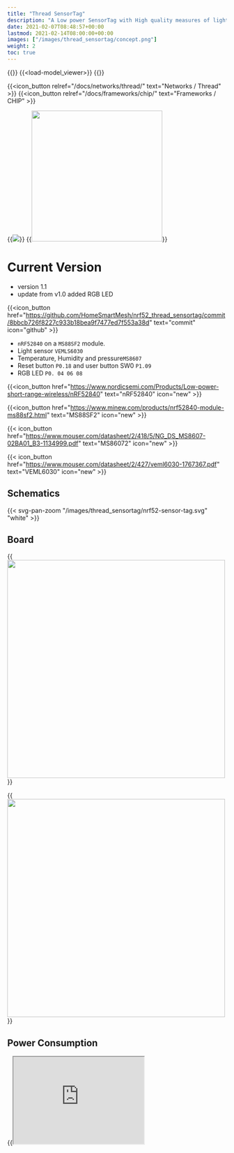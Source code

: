 ```yaml
---
title: "Thread SensorTag"
description: "A Low power SensorTag with High quality measures of light, Temperature, Humidity and Pressure. Based on nRF52840 which supports Thread and other protocols"
date: 2021-02-07T08:48:57+00:00
lastmod: 2021-02-14T08:00:00+00:00
images: ["/images/thread_sensortag/concept.png"]
weight: 2
toc: true
---
```

{{<load-svg-pan-zoom>}}
{{<load-model_viewer>}}
{{<load-photoswipe >}}

{{<icon_button relref="/docs/networks/thread/" text="Networks / Thread" >}}
{{<icon_button relref="/docs/frameworks/chip/" text="Frameworks / CHIP" >}}

{{<image src="/images/thread_sensortag/concept.png" >}}
{{<image src="/images/thread_sensortag/kicad_render.webp" width="300vw" >}}

# Current Version
* version 1.1
* update from v1.0 added RGB LED

{{<icon_button href="https://github.com/HomeSmartMesh/nrf52_thread_sensortag/commit/8bbcb726f8227c933b18bea9f7477ed7f553a38d" text="commit" icon="github" >}}




* `nRF52840` on a `MS88SF2` module.
* Light sensor `VEMLS6030`
* Temperature, Humidity and pressure`MS8607`
* Reset button `P0.18` and user button SW0 `P1.09`
* RGB LED `P0. 04 06 08`

{{<icon_button href="https://www.nordicsemi.com/Products/Low-power-short-range-wireless/nRF52840" text="nRF52840" icon="new" >}}

{{<icon_button href="https://www.minew.com/products/nrf52840-module-ms88sf2.html" text="MS88SF2" icon="new" >}}

{{< icon_button href="https://www.mouser.com/datasheet/2/418/5/NG_DS_MS8607-02BA01_B3-1134999.pdf" text="MS86072" icon="new" >}}

{{< icon_button href="https://www.mouser.com/datasheet/2/427/veml6030-1767367.pdf" text="VEML6030" icon="new" >}}

## Schematics

{{< svg-pan-zoom "/images/thread_sensortag/nrf52-sensor-tag.svg" "white" >}}

## Board

{{<image src="/images/thread_sensortag/board_top.webp" width="500px" >}}

{{<image src="/images/thread_sensortag/board_bottom.png" width="500px" >}}

## Power Consumption

{{<iframe src="https://docs.google.com/spreadsheets/d/e/2PACX-1vTjyTmBeA3KFeX2gRebiZoTsREhtoXCE8qZstHx1fQO6X83I-5LDIG0I0BbR6QdomUmvdfttt59Nt4Q/pubhtml?gid=0&amp;single=true&amp;widget=true&amp;headers=false" height="200" >}}

# development
## Firmware
{{<hint info>}} Tested firmware with MQTT-SN gateway and Mosquitto broquer
{{</hint>}}

* example based on `nRFSDK for Thread and Zigbee v4.1.0` which path should be declared in an environment variable `THREAD_SDK_ROOT`
* Note that, as specified in the SDK file `components\toolchain\gcc\Makefile.windows` the used toolchain is `GNU Tools ARM Embedded/7 2018-q2-update`
{{< icon_button href="https://github.com/HomeSmartMesh/nrf52_thread_sensortag/tree/main/firmware/mqttsn_publish_sensor" text="MQTT-SN directory" icon="github" >}}

{{<hint warning>}} The following example is still in development
{{</hint>}}

* example based on `Zephyr` and `nRF Connect SDK`, still in development

{{< icon_button href="https://github.com/HomeSmartMesh/nrf52_thread_sensortag/tree/main/firmware/pio_zephyr_sensor" text="pio Zephyr sensor" icon="github" >}}

## flashing
* SWD pogo pins adapter
* Pogo Pin P75-E2 Dia 1.3mm Length 16.5mm

{{<icon_button text="STL Model" href="/models/thread4_lower.stl" icon="download" >}}
{{< model_viewer "/models/thread4_lower.glb" "400" >}}
{{< gallery dir="/images/thread_sensortag/swd-pogo" />}}

# Produced versions
* v 1.0 10.02.2021

{{<icon_button href="https://github.com/HomeSmartMesh/nrf52_thread_sensortag/commit/32a897a91b8c92f2495ef75408c987166ff7b465" text="commit" icon="github" >}}
{{<gfigure src="/images/thread_sensortag/prototype_top.webp" width="200px" >}}
{{<gfigure src="/images/thread_sensortag/prototype_bottom.webp" width="200px" >}}


# FAQ - Discussion
* If you need support, want to ask a question or suggest a different answer, you can join the discussion on the discord server
{{<icon_button text="Discord - #thread-sensortag " href="https://discord.gg/SdKHaAfKN4" icon="discord" >}}

{{<faq>}}
Does this Thread SensorTag support MQTT ?
<--->
At the moment, a firmware is in preparation that support MQTT-SN which needs an MQTT-SN gateway to connect it to an MQTT broquer. Mode details in the [MQTT Sensors Node](/docs/networks/thread/#mqtt-sensors-node)
<===>
Is it possible to save energy by collecting many sensor samples over time and sending them together?
<--->
Yes, sure, the use cases could be slpit as follows :
* For short term buffering, it's possible to use the RAM retention feature, you pay as you go fine granular (per 4 kB block: 30nA)
* For long term buffering, we're no longer on the sensors network use case and rather on the logger tag use case, there you can use the Flash, 1 MB is huge.
In my use case, I don't use buffering in order to allow live update of measures on the user's apps, but combining like a level trigger to immediately send values on big changes with buffering and sending all the values cyclically could be quite smart, you will need a QoS through to ensure your data is really sent after a while, which will also consume RF transactions, I opted for sending every single value on an RF packet which is also used as an alive signal to know when the sensor is dead or out of reach, so no problem if once a packet is lost in a while, but practically, as I use a flood mesh, most measures arrive more than once to the server.
I think after all, such things should be configurable by the end users's app, and should not be hardcoded
{{</faq>}}


